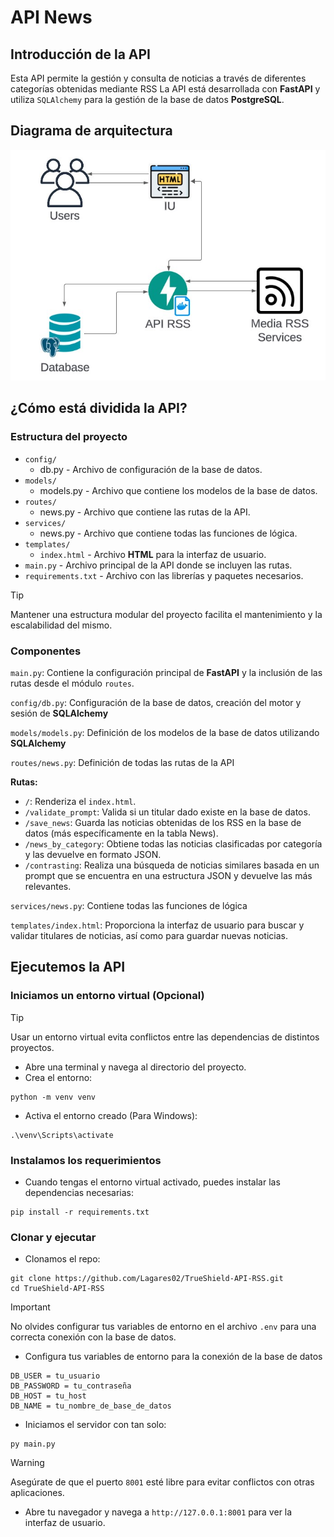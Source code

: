 # API News

## Introducción de la API

Esta API permite la gestión y consulta de noticias a través de diferentes categorías obtenidas mediante RSS La API está desarrollada con **FastAPI** y utiliza `SQLAlchemy` para la gestión de la base de datos **PostgreSQL**.

## Diagrama de arquitectura

<img src="imgs/Diagrama_arq.jpg" alt="Diagrama de arquitectura" />

## ¿Cómo está dividida la API?

### Estructura del proyecto

- `config/`
	- db.py - Archivo de configuración de la base de datos.
- `models/`
	- models.py - Archivo que contiene los modelos de la base de datos.
- `routes/`
	- news.py - Archivo que contiene las rutas de la API.
- `services/`
	- news.py - Archivo que contiene todas las funciones de lógica.
- `templates/`
	- `index.html` - Archivo **HTML** para la interfaz de usuario. 
- `main.py` - Archivo principal de la API donde se incluyen las rutas.
- `requirements.txt` - Archivo con las librerías y paquetes necesarios.

> [!TIP]
> Mantener una estructura modular del proyecto facilita el mantenimiento y la escalabilidad del mismo.

### Componentes

`main.py`: Contiene la configuración principal de **FastAPI** y la inclusión de las rutas desde el módulo `routes`.

`config/db.py`: Configuración de la base de datos, creación del motor y sesión de **SQLAlchemy**

`models/models.py`: Definición de los modelos de la base de datos utilizando **SQLAlchemy**

`routes/news.py`: Definición de todas las rutas de la API

**Rutas:**
-   `/`: Renderiza el `index.html`.
-   `/validate_prompt`: Valida si un titular dado existe en la base de datos.
-   `/save_news`: Guarda las noticias obtenidas de los RSS en la base de datos (más específicamente en la tabla News).
-   `/news_by_category`: Obtiene todas las noticias clasificadas por categoría y las devuelve en formato JSON.
-	`/contrasting`: Realiza una búsqueda de noticias similares basada en un prompt que se encuentra en una estructura JSON y devuelve las más relevantes.

`services/news.py`: Contiene todas las funciones de lógica

`templates/index.html`: Proporciona la interfaz de usuario para buscar y validar titulares de noticias, así como para guardar nuevas noticias.

## Ejecutemos la API

### Iniciamos un entorno virtual (Opcional)

> [!TIP]
> Usar un entorno virtual evita conflictos entre las dependencias de distintos proyectos.

-   Abre una terminal y navega al directorio del proyecto.
-   Crea el entorno:

```
python -m venv venv 
```

- Activa el entorno creado (Para Windows):

```
.\venv\Scripts\activate
```

### Instalamos los requerimientos

-   Cuando tengas el entorno virtual activado, puedes instalar las dependencias necesarias:

```
pip install -r requirements.txt
```

### Clonar y ejecutar

- Clonamos el repo:

```
git clone https://github.com/Lagares02/TrueShield-API-RSS.git
cd TrueShield-API-RSS
```

> [!IMPORTANT]
> No olvides configurar tus variables de entorno en el archivo `.env` para una correcta conexión con la base de datos.

- Configura tus variables de entorno para la conexión de la base de datos

```
DB_USER = tu_usuario
DB_PASSWORD = tu_contraseña
DB_HOST = tu_host
DB_NAME = tu_nombre_de_base_de_datos
```

- Iniciamos el servidor con tan solo:

```
py main.py
```

> [!WARNING]
> Asegúrate de que el puerto `8001` esté libre para evitar conflictos con otras aplicaciones.

- Abre tu navegador y navega a `http://127.0.0.1:8001` para ver la interfaz de usuario.